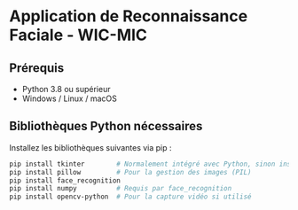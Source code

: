 # Application de Reconnaissance Faciale - WIC-MIC

## Prérequis

- Python 3.8 ou supérieur
- Windows / Linux / macOS


## Bibliothèques Python nécessaires

Installez les bibliothèques suivantes via pip :

```bash
pip install tkinter        # Normalement intégré avec Python, sinon installer via votre gestionnaire de paquets
pip install pillow         # Pour la gestion des images (PIL)
pip install face_recognition
pip install numpy          # Requis par face_recognition
pip install opencv-python  # Pour la capture vidéo si utilisé
